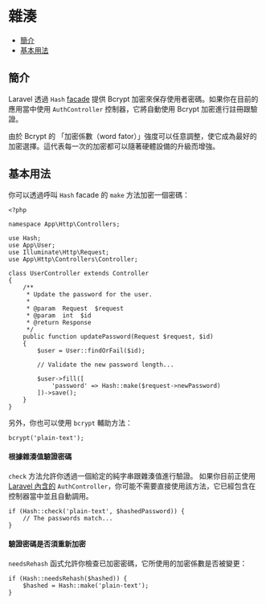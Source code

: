 # 雜湊

- [簡介](#introduction)
- [基本用法](#basic-usage)

<a name="introduction"></a>
## 簡介

Laravel 透過 `Hash` [facade](/docs/{{version}}/facades) 提供 Bcrypt 加密來保存使用者密碼。如果你在目前的應用當中使用 `AuthController` 控制器，它將自動使用 Bcrypt 加密進行註冊跟驗證。

由於 Bcrypt 的 「加密係數（word fator）」強度可以任意調整，使它成為最好的加密選擇。這代表每一次的加密都可以隨著硬體設備的升級而增強。

<a name="basic-usage"></a>
## 基本用法

你可以透過呼叫 `Hash` facade 的 `make` 方法加密一個密碼：

    <?php

    namespace App\Http\Controllers;

    use Hash;
    use App\User;
    use Illuminate\Http\Request;
    use App\Http\Controllers\Controller;

    class UserController extends Controller
    {
        /**
         * Update the password for the user.
         *
         * @param  Request  $request
         * @param  int  $id
         * @return Response
         */
        public function updatePassword(Request $request, $id)
        {
            $user = User::findOrFail($id);

            // Validate the new password length...

            $user->fill([
                'password' => Hash::make($request->newPassword)
            ])->save();
        }
    }

另外，你也可以使用 `bcrypt` 輔助方法：

    bcrypt('plain-text');

#### 根據雜湊值驗證密碼

`check` 方法允許你透過一個給定的純字串跟雜湊值進行驗證。 如果你目前正使用 [Laravel 內含的](/docs/{{version}}/authentication) `AuthController`，你可能不需要直接使用該方法，它已經包含在控制器當中並且自動調用。

    if (Hash::check('plain-text', $hashedPassword)) {
        // The passwords match...
    }

#### 驗證密碼是否須重新加密

`needsRehash` 函式允許你檢查已加密密碼，它所使用的加密係數是否被變更：

    if (Hash::needsRehash($hashed)) {
        $hashed = Hash::make('plain-text');
    }
